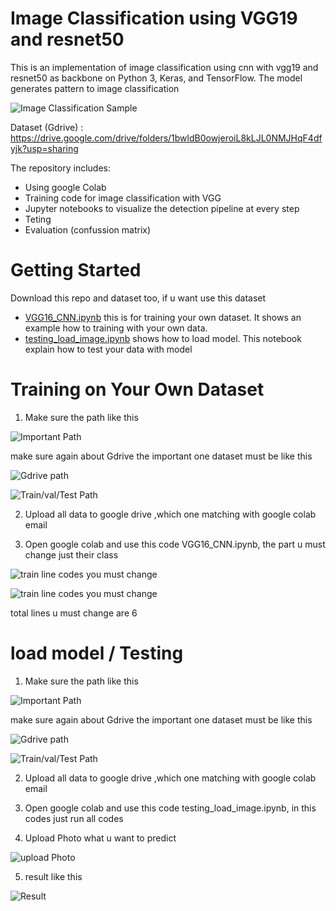 # Image Classification using VGG19 and resnet50

This is an implementation of image classification using cnn with vgg19 and resnet50 as backbone on Python 3, Keras, and TensorFlow. The model generates pattern to image classification

![Image Classification Sample](assets/1.PNG)

Dataset (Gdrive) : https://drive.google.com/drive/folders/1bwldB0owjeroiL8kLJL0NMJHqF4dfyjk?usp=sharing

The repository includes:
* Using google Colab
* Training code for image classification with VGG 
* Jupyter notebooks to visualize the detection pipeline at every step
* Teting
* Evaluation (confussion matrix)


# Getting Started
Download this repo and dataset too, if u want use this dataset
* [VGG16_CNN.ipynb](VGG16_CNN.ipynb) this is for training your own dataset. It shows an example how to training with your own data.
* [testing_load_image.ipynb](testing_load_image.ipynb) shows how to load model. This notebook explain how to test your data with model



# Training on Your Own Dataset

1. Make sure the path like this 

![Important Path](assets/2.PNG)

make sure again about Gdrive the important one dataset must be like this

![Gdrive path](assets/3.PNG)

![Train/val/Test Path](assets/4.PNG)

2. Upload all data to google drive ,which one matching with google colab email

3. Open google colab and use this code VGG16_CNN.ipynb, the part u must change just their class 

![train line codes you must change ](assets/5.PNG)

![train line codes you must change ](assets/6.PNG)

total lines u must change are 6 


# load model / Testing 

1. Make sure the path like this 

![Important Path](assets/2.PNG)

make sure again about Gdrive the important one dataset must be like this

![Gdrive path](assets/3.PNG)

![Train/val/Test Path](assets/4.PNG)

2. Upload all data to google drive ,which one matching with google colab email

3. Open google colab and use this code testing_load_image.ipynb, in this codes  just run all codes 

4. Upload Photo what u want to predict

![upload Photo](assets/7.PNG)

5. result like this

![Result](assets/8.PNG)

